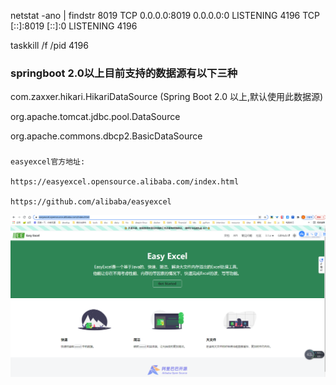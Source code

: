 netstat -ano | findstr 8019
TCP    0.0.0.0:8019           0.0.0.0:0              LISTENING       4196
TCP    [::]:8019              [::]:0                 LISTENING       4196

taskkill /f /pid 4196


### springboot 2.0以上目前支持的数据源有以下三种
com.zaxxer.hikari.HikariDataSource (Spring Boot 2.0 以上,默认使用此数据源)

org.apache.tomcat.jdbc.pool.DataSource

org.apache.commons.dbcp2.BasicDataSource
                                                 

###
```
easyexcel官方地址:

https://easyexcel.opensource.alibaba.com/index.html

https://github.com/alibaba/easyexcel

```
![img_2.png](img_2.png)